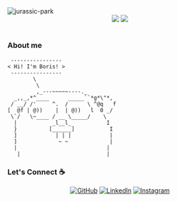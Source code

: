   <div align="center">
  <div style="display: flex;">
    <img src="https://raw.githubusercontent.com/scraly/gophers/main/jurassic-park.png" alt="jurassic-park">
<!--     <img src="https://github-readme-stats.vercel.app/api?username=borischen0203&show_icons=true&theme=vue" style="vertical-align: top;" />
    <img src="https://github-readme-stats.vercel.app/api/top-langs/?username=borischen0203&hide=html&theme=vue" /> -->
  </div>
  </div> 
<!--   <img align="left" src="https://raw.githubusercontent.com/scraly/gophers/main/jurassic-park.png" width="330px" heigth="206px" /> -->
  <div align="center">
  <img src="https://github-readme-stats.vercel.app/api/top-langs/?username=borischen0203&hide_title=true&layout=compact&show_icons=true&title_color=ffffff&icon_color=34abeb&text_color=daf7dc&bg_color=002b36" />
  <img src="https://github-readme-stats.vercel.app/api?username=borischen0203&hide_title=true&show_icons=true&hide=prs,issues,contribs&title_color=ffffff&icon_color=34abeb&text_color=daf7dc&bg_color=002b36" />
  </div>

#

### About me 

```
 ----------------
< Hi! I'm Boris! >
 ----------------
        \
         \
         ,_---~~~~~----._
  _,,_,*^____      _____``*g*\"*,
 / __/ /'     ^.  /      \ ^@q   f
[  @f | @))    |  | @))   l  0 _/
 \`/   \~____ / __ \_____/    \
  |           _l__l_           I
  }          [______]           I
  ]            | | |            |
  ]             ~ ~             |
  |                            |
   |                           |
```

### Let's Connect :coffee:
<p align="center">
	<a href="https://github.com/borischen0203"><img src="https://img.icons8.com/bubbles/50/000000/github.png" alt="GitHub"/></a>
	<a href="https://www.linkedin.com/in/borischen0203/"><img src="https://img.icons8.com/bubbles/50/000000/linkedin.png" alt="LinkedIn"/></a>
	<a href="https://www.instagram.com/borischen0203"><img src="https://img.icons8.com/bubbles/50/000000/instagram.png" alt="Instagram"/></a>
</p>


<!--
**borischen0203/borischen0203** is a ✨ _special_ ✨ repository because its `README.md` (this file) appears on your GitHub profile.

Here are some ideas to get you started:

- 🔭 I’m currently working on ...
- 🌱 I’m currently learning ...
- 👯 I’m looking to collaborate on ...
- 🤔 I’m looking for help with ...
- 💬 Ask me about ...
- 📫 How to reach me: ...
- 😄 Pronouns: ...
- ⚡ Fun fact: ...
-->
